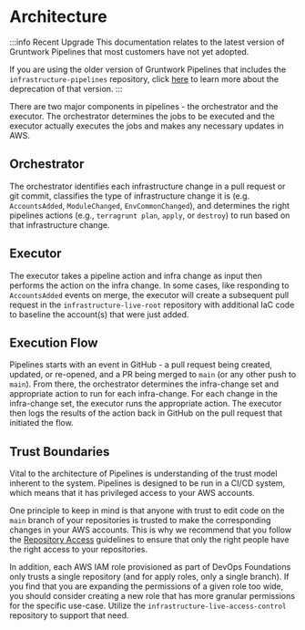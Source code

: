 # Architecture

:::info Recent Upgrade
This documentation relates to the latest version of Gruntwork Pipelines that most customers have not yet adopted.

If you are using the older version of Gruntwork Pipelines that includes the `infrastructure-pipelines` repository, click [here](../../infrastructure-pipelines/overview/deprecation.md) to learn more about the deprecation of that version.
:::

There are two major components in pipelines - the orchestrator and the executor. The orchestrator determines the jobs to be executed and the executor actually executes the jobs and makes any necessary updates in AWS.

## Orchestrator

The orchestrator identifies each infrastructure change in a pull request or git commit, classifies the type of infrastructure change it is (e.g. `AccountsAdded`, `ModuleChanged`, `EnvCommonChanged`), and determines the right pipelines actions (e.g., `terragrunt plan`, `apply`, or `destroy`) to run based on that infrastructure change.

## Executor

The executor takes a pipeline action and infra change as input then performs the action on the infra change. In some cases, like responding to `AccountsAdded` events on merge, the executor will create a subsequent pull request in the `infrastructure-live-root` repository with additional IaC code to baseline the account(s) that were just added.

## Execution Flow

Pipelines starts with an event in GitHub - a pull request being created, updated, or re-opened, and a PR being merged to `main` (or any other push to `main`). From there, the orchestrator determines the infra-change set and appropriate action to run for each infra-change. For each change in the infra-change set, the executor runs the appropriate action. The executor then logs the results of the action back in GitHub on the pull request that initiated the flow.

## Trust Boundaries

Vital to the architecture of Pipelines is understanding of the trust model inherent to the system. Pipelines is designed to be run in a CI/CD system, which means that it has privileged access to your AWS accounts.

One principle to keep in mind is that anyone with trust to edit code on the `main` branch of your repositories is trusted to make the corresponding changes in your AWS accounts. This is why we recommend that you follow the [Repository Access](../security/repository-access.md) guidelines to ensure that only the right people have the right access to your repositories.

In addition, each AWS IAM role provisioned as part of DevOps Foundations only trusts a single repository (and for apply roles, only a single branch). If you find that you are expanding the permissions of a given role too wide, you should consider creating a new role that has more granular permissions for the specific use-case. Utilize the `infrastructure-live-access-control` repository to support that need.
